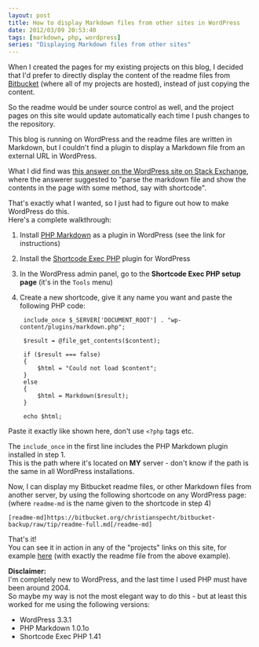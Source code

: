 ```yaml
---
layout: post
title: How to display Markdown files from other sites in WordPress
date: 2012/03/09 20:53:40
tags: [markdown, php, wordpress]
series: "Displaying Markdown files from other sites"
---
```


When I created the pages for my existing projects on this blog, I decided that I'd prefer to directly display the content of the readme files from [Bitbucket](https://bitbucket.org/) (where all of my projects are hosted), instead of just copying the content.


So the readme would be under source control as well, and the project pages on this site would update automatically each time I push changes to the repository.


This blog is running on WordPress and the readme files are written in Markdown, but I couldn't find a plugin to display a Markdown file from an external URL in WordPress.


What I did find was [this answer on the WordPress site on Stack Exchange](http://wordpress.stackexchange.com/a/26194), where the answerer suggested to "parse the markdown file and show the contents in the page with some method, say with shortcode".

That's exactly what I wanted, so I just had to figure out how to make WordPress do this.  
Here's a complete walkthrough:

1. Install [PHP Markdown](http://michelf.com/projects/php-markdown/) as a plugin in WordPress
(see the link for instructions)
2. Install the [Shortcode Exec PHP](http://wordpress.org/extend/plugins/shortcode-exec-php/) plugin for WordPress
3. In the WordPress admin panel, go to the **Shortcode Exec PHP setup page** (it's in the `Tools` menu)
4. Create a new shortcode, give it any name you want and paste the following PHP code:

		include_once $_SERVER['DOCUMENT_ROOT'] . "wp-content/plugins/markdown.php";
		
		$result = @file_get_contents($content);
		
		if ($result === false)
		{
			$html = "Could not load $content";
		}
		else
		{
			$html = Markdown($result);
		}

		echo $html;

Paste it exactly like shown here, don't use `<?php` tags etc.

The `include_once` in the first line includes the PHP Markdown plugin installed in step 1.  
This is the path where it's located on **MY** server - don't know if the path is the same in all WordPress installations.

Now, I can display my Bitbucket readme files, or other Markdown files from another server, by using the following shortcode on any WordPress page:  
(where `readme-md` is the name given to the shortcode in step 4)

	[readme-md]https://bitbucket.org/christianspecht/bitbucket-backup/raw/tip/readme-full.md[/readme-md]  

That's it!  
You can see it in action in any of the "projects" links on this site, for example [here](/bitbucket-backup/) (with exactly the readme file from the above example).

**Disclaimer:**  
I'm completely new to WordPress, and the last time I used PHP must have been around 2004.  
So maybe my way is not the most elegant way to do this - but at least this worked for me using the following versions:

- WordPress 3.3.1
- PHP Markdown 1.0.1o
- Shortcode Exec PHP 1.41